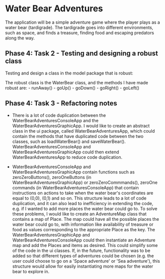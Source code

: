 # Water Bear Adventures

 The application will be a simple adventure game where the player 
 plays as a water bear (tardigrade). The tardigrade goes into different environments,
 such as space, and finds a treasure, finding food and escaping predators along the way.
     
## Phase 4: Task 2 - Testing and designing a robust class

Testing and design a class in the model package that is robust:

The robust class is the WaterBear class, and the methods I have made robust are:
    - runAway()
    - goUp()
    - goDown()
    - goRight()
    - goLeft()
    
## Phase 4: Task 3 - Refactoring notes

   - There is a lot of code duplication between the WaterBearAdventuresConsoleApp and the WaterBearAdventuresGraphicApp.
    I would like to create an abstract class in the ui package, called WaterBearAdventuresApp, which could contain the 
    methods that have duplicated code between the two classes, such as loadWaterBear() and saveWaterBear().
    WaterBearAdventuresConsoleApp and WaterBearAdventuresGraphicApp could then extend WaterBearAdventuresApp to 
    reduce code duplication.
    
   - WaterBearAdventuresConsoleApp and WaterBearAdventuresGraphicApp contain functions such as zeroZeroButtons(), 
   zeroOneButtons (in WaterBearAdventuresGraphicApp) or zeroZeroCommmands(), zeroOne commands 
   (in WaterBearAdventuresConsoleApp) that contain instructions on actions to take when the water bear's coordinates are
   equal to (0,0), (0,1) and so on. This structure leads to a lot of code duplication, and it can also lead to 
   inefficiency in extending the code, e.g. if I wanted to add more places the water bear could go to. To solve these 
   problems, I would like to create an AdventureMap class that contains a map of Place. The map could have all 
   the possible places the water bear could go to, with information like availability of treasure or food as values 
   corresponding to the appropriate Place as the key. The WaterBearAdventuresGraphicApp and 
   WaterBearAdventuresConsoleApp could then instantiate an Adventure map and add the Places and items as desired. This
   could simplify some of the code in the ui classes. If, in the future, functionality was to be added so that different
   types of adventures could be chosen (e.g. the user could choose to go on a 'Space adventure' or 'Sea adventure'), 
   this structure would allow for easily instantiating more maps for the water bear to explore in. 
  
   




